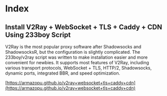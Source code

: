 # Index

## Install V2Ray + WebSocket + TLS + Caddy + CDN Using 233boy Script

V2Ray is the most popular proxy software after Shadowsocks and ShadowsocksR, but the configuration is slightly complicated. The 233boy/v2ray script was written to make installation easier and more convenient for newbies. It supports most features of V2Ray, including various transport protocols, WebSocket + TLS, HTTP/2, Shadowsocks, dynamic ports, integrated BBR, and speed optimization.

[https://armazopu.github.io/v2ray+websocket+tls+caddy+cdn](https://armazopu.github.io/v2ray+websocket+tls+caddy+cdn)
